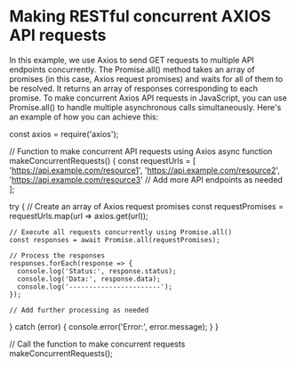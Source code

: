 # Making RESTful concurrent AXIOS API requests

In this example, we use Axios to send GET requests to multiple API endpoints concurrently. The Promise.all() method takes an array of promises (in this case, Axios request promises) and waits for all of them to be resolved. It returns an array of responses corresponding to each promise.
To make concurrent Axios API requests in JavaScript, you can use Promise.all() to handle multiple asynchronous calls simultaneously. Here's an example of how you can achieve this:


const axios = require('axios');

// Function to make concurrent API requests using Axios
async function makeConcurrentRequests() {
  const requestUrls = [
    'https://api.example.com/resource1',
    'https://api.example.com/resource2',
    'https://api.example.com/resource3'
    // Add more API endpoints as needed
  ];

  try {
    // Create an array of Axios request promises
    const requestPromises = requestUrls.map(url => axios.get(url));

    // Execute all requests concurrently using Promise.all()
    const responses = await Promise.all(requestPromises);

    // Process the responses
    responses.forEach(response => {
      console.log('Status:', response.status);
      console.log('Data:', response.data);
      console.log('-----------------------');
    });

    // Add further processing as needed

  } catch (error) {
    console.error('Error:', error.message);
  }
}

// Call the function to make concurrent requests
makeConcurrentRequests();
